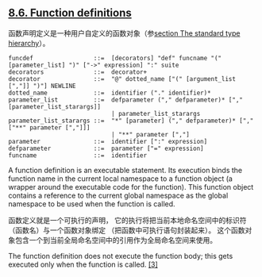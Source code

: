 ## [8.6. Function definitions](https://docs.python.org/3/reference/compound_stmts.html#function-definitions)

函数声明定义是一种用户自定义的函数对象（参[section The standard type hierarchy](https://docs.python.org/3/reference/datamodel.html#types)）。
```
funcdef                 ::=  [decorators] "def" funcname "(" [parameter_list] ")" ["->" expression] ":" suite
decorators              ::=  decorator+
decorator               ::=  "@" dotted_name ["(" [argument_list [","]] ")"] NEWLINE
dotted_name             ::=  identifier ("." identifier)*
parameter_list          ::=  defparameter ("," defparameter)* ["," [parameter_list_starargs]]
                             | parameter_list_starargs
parameter_list_starargs ::=  "*" [parameter] ("," defparameter)* ["," ["**" parameter [","]]]
                             | "**" parameter [","]
parameter               ::=  identifier [":" expression]
defparameter            ::=  parameter ["=" expression]
funcname                ::=  identifier
```
A function definition is an executable statement. 
Its execution binds the function name in the current local namespace to a function object 
(a wrapper around the executable code for the function). 
This function object contains a reference to the current global namespace as the global namespace to be used when the function is called.

函数定义就是一个可执行的声明，
它的执行将把当前本地命名空间中的标识符（函数名）与一个函数对象绑定
（把函数中可执行语句封装起来）。
这个函数对象包含一个到当前全局命名空间中的引用作为全局命名空间来使用。

The function definition does not execute the function body; this gets executed only when the function is called. [[3]](https://docs.python.org/3/reference/compound_stmts.html#id7)
